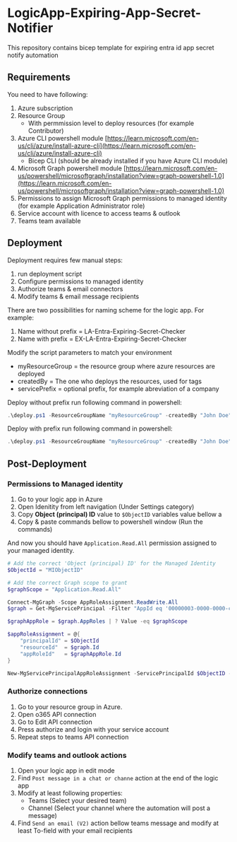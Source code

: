 # LogicApp-Expiring-App-Secret-Notifier
This repository contains bicep template for expiring entra id app secret notify automation

## Requirements
You need to have following:
1. Azure subscription
2. Resource Group
    - With permmission level to deploy resources (for example Contributor)
3. Azure CLI powershell module [https://learn.microsoft.com/en-us/cli/azure/install-azure-cli](https://learn.microsoft.com/en-us/cli/azure/install-azure-cli)
    - Bicep CLI (should be already installed if you have Azure CLI module)
4. Microsoft Graph powershell module [https://learn.microsoft.com/en-us/powershell/microsoftgraph/installation?view=graph-powershell-1.0](https://learn.microsoft.com/en-us/powershell/microsoftgraph/installation?view=graph-powershell-1.0)
5. Permissions to assign Microsoft Graph permissions to managed identity (for example Application Administrator role)
6. Service account with licence to access teams & outlook
7. Teams team available


## Deployment

Deployment requires few manual steps:
1. run deployment script
2. Configure permissions to managed identity
3. Authorize teams & email connectors
4. Modify teams & email message recipients


There are two possibilities for naming scheme for the logic app. For example:
1. Name without prefix = LA-Entra-Expiring-Secret-Checker
2. Name with prefix = EX-LA-Entra-Expiring-Secret-Checker

Modify the script parameters to match your environment
- myResourceGroup = the resource group where azure resources are deployed
- createdBy = The one who deploys the resources, used for tags
- servicePrefix = optional prefix, for example abreviation of a company

Deploy without prefix run following command in powershell:

```powershell
.\deploy.ps1 -ResourceGroupName "myResourceGroup" -createdBy "John Doe"

```
Deploy with prefix run following command in powershell:

```powershell
.\deploy.ps1 -ResourceGroupName "myResourceGroup" -createdBy "John Doe" -servicePrefix "EX"

```

## Post-Deployment

### Permissions to Managed identity

1. Go to your logic app in Azure
2. Open Idenitity from left navigation (Under Settings category) 
3. Copy **Object (principal) ID** value to `$ObjectID` variables value bellow a
4. Copy & paste commands bellow to powershell window (Run the commands)

And now you should have `Application.Read.All` permission assigned to your managed identity.


```powershell
# Add the correct 'Object (principal) ID' for the Managed Identity
$ObjectId = "MIObjectID"

# Add the correct Graph scope to grant
$graphScope = "Application.Read.All"

Connect-MgGraph -Scope AppRoleAssignment.ReadWrite.All
$graph = Get-MgServicePrincipal -Filter "AppId eq '00000003-0000-0000-c000-000000000000'"

$graphAppRole = $graph.AppRoles | ? Value -eq $graphScope

$appRoleAssignment = @{
    "principalId" = $ObjectId
    "resourceId"  = $graph.Id
    "appRoleId"   = $graphAppRole.Id
}

New-MgServicePrincipalAppRoleAssignment -ServicePrincipalId $ObjectID -BodyParameter $appRoleAssignment | Format-List
```

### Authorize connections
1. Go to your resource group in Azure.
2. Open o365 API connection
3. Go to Edit API connection
4. Press authorize and login with your service account
5. Repeat steps to teams API connection

### Modify teams and outlook actions
1. Open your logic app in edit mode
2. Find `Post message in a chat or channe` action at the end of the logic app
3. Modify at least following properties:
    - Teams (Select your desired team)
    - Channel (Select your channel where the automation will post a message)
4. Find `Send an email (V2)` action bellow teams message and modify at least To-field with your email recipients